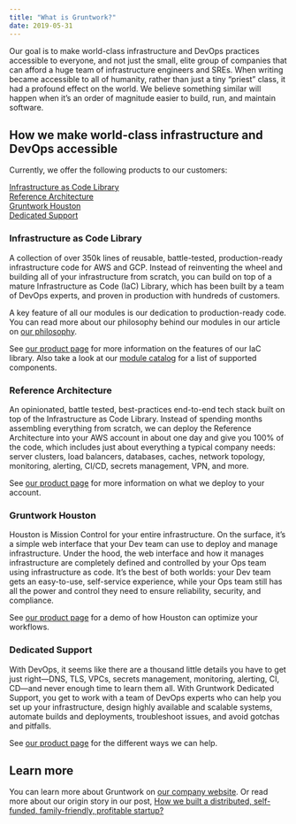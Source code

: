 ```yaml
---
title: "What is Gruntwork?"
date: 2019-05-31
---
```


Our goal is to make world-class infrastructure and DevOps practices accessible to everyone, and not just the small,
elite group of companies that can afford a huge team of infrastructure engineers and SREs. When writing became
accessible to all of humanity, rather than just a tiny “priest” class, it had a profound effect on the world. We believe
something similar will happen when it’s an order of magnitude easier to build, run, and maintain software.


## How we make world-class infrastructure and DevOps accessible

Currently, we offer the following products to our customers:

[Infrastructure as Code Library](#infrastructure-as-code-library)  
[Reference Architecture](#reference-architecture)  
[Gruntwork Houston](#gruntwork-houston)  
[Dedicated Support](#dedicated-support)  


### <a name="infrastructure-as-code-library"></a>Infrastructure as Code Library

A collection of over 350k lines of reusable, battle-tested, production-ready infrastructure code for AWS and GCP.
Instead of reinventing the wheel and building all of your infrastructure from scratch, you can build on top of a mature
Infrastructure as Code (IaC) Library, which has been built by a team of DevOps experts, and proven in production with
hundreds of customers.

A key feature of all our modules is our dedication to production-ready code. You can read more about our philosophy
behind our modules in our article on [our philosophy](/introduction/philosophy).

See [our product page](https://gruntwork.io/infrastructure-as-code-library/) for more information on the features of our
IaC library. Also take a look at our [module
catalog](/introduction/library-catalog) for a list of supported components.

### <a name="reference-architecture"></a>Reference Architecture

An opinionated, battle tested, best-practices end-to-end tech stack built on top of the Infrastructure as Code Library.
Instead of spending months assembling everything from scratch, we can deploy the Reference Architecture into your AWS
account in about one day and give you 100% of the code, which includes just about everything a typical company needs:
server clusters, load balancers, databases, caches, network topology, monitoring, alerting, CI/CD, secrets management,
VPN, and more.

See [our product page](https://gruntwork.io/reference-architecture/) for more information on what we deploy to your
account.

### <a name="gruntwork-houston"></a>Gruntwork Houston

Houston is Mission Control for your entire infrastructure. On the surface, it’s a simple web interface that your Dev
team can use to deploy and manage infrastructure. Under the hood, the web interface and how it manages infrastructure
are completely defined and controlled by your Ops team using infrastructure as code. It’s the best of both worlds: your
Dev team gets an easy-to-use, self-service experience, while your Ops team still has all the power and control they need
to ensure reliability, security, and compliance.

See [our product page](https://gruntwork.io/houston/) for a demo of how Houston can optimize your workflows.

### <a name="dedicated-support"></a>Dedicated Support

With DevOps, it seems like there are a thousand little details you have to get just right—DNS, TLS, VPCs, secrets
management, monitoring, alerting, CI, CD—and never enough time to learn them all. With Gruntwork Dedicated Support, you
get to work with a team of DevOps experts who can help you set up your infrastructure, design highly available and
scalable systems, automate builds and deployments, troubleshoot issues, and avoid gotchas and pitfalls.

See [our product page](https://gruntwork.io/support/) for the different ways we can help.


## Learn more

You can learn more about Gruntwork on [our company website](https://gruntwork.io). Or read more about our origin story
in our post, [How we built a distributed, self-funded, family-friendly, profitable
startup?](https://blog.gruntwork.io/how-we-built-a-distributed-self-funded-family-friendly-profitable-startup-93635feb5ace)

